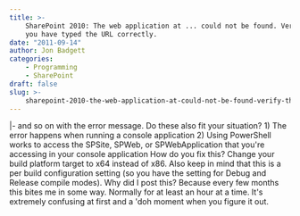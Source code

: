 ```yaml
---
title: >-
    SharePoint 2010: The web application at ... could not be found. Verify that
    you have typed the URL correctly.
date: "2011-09-14"
author: Jon Badgett
categories:
    - Programming
    - SharePoint
draft: false
slug: >-
    sharepoint-2010-the-web-application-at-could-not-be-found-verify-that-you-have-typed-the-url-correctly
---
```


|- and so on with the error message. Do these also fit your situation? 1) The
error happens when running a console application 2) Using PowerShell works to
access the SPSite, SPWeb, or SPWebApplication that you're accessing in your
console application How do you fix this? Change your build platform target to
x64 instead of x86. Also keep in mind that this is a per build configuration
setting (so you have the setting for Debug and Release compile modes). Why did I
post this? Because every few months this bites me in some way. Normally for at
least an hour at a time. It's extremely confusing at first and a 'doh moment
when you figure it out.
